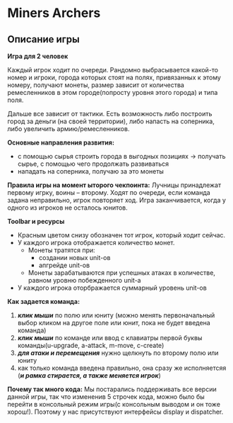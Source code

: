 # Miners Archers
Описание игры
----------------
**Игра для 2 человек**

Каждый игрок ходит по очереди. Рандомно выбрасывается какой-то номер и игроки, города которых стоят на полях, привязанных к этому номеру,
получают монеты, размер зависит от количества ремесленников в этом городе(попросту уровня этого города) и типа поля.

Дальше все зависит от тактики. Есть возможность либо построить
город за деньги (на своей территории),
либо напасть на соперника, либо увеличить армию/ремесленников.

**Основные направления развития:**
- с помощью сырья строить города в выгодных позициях → получать сырье, с
помощью чего продолжать развиваться
- нападать на соперника, получаю за это монеты

**Правила игры на момент ыторого чекпоинта:**
Лучницы принадлежат первому игрку, воины – второму. Ходят по очереди, если команда задана неправильно, игрок повторяет ход. Игра заканчивается, когда у одного из игроков не осталось юнитов. 

**Toolbar и ресурсы**
- Красным цветом снизу обозначен тот игрок, который ходит сейчас.
- У каждого игрока отображается количество монет.
  - Монеты тратятся при:
    - создании новых unit-ов
    - апгрейде unit-ов
  - Монеты зарабатываются при успешных атаках в количестве, равном уровню побежденного unit-а
- У каждого игрока оторбражается суммарный уровень unit-ов

**Как задается команда:** 
1) ***клик мыши*** по полю или юниту (можно менять первоначальный выбор кликом на другое поле или юнит, пока не будет введена команда)
2) ***клик мыши*** по команде или ввод с клавиатры первой буквы команды(u-upgrade, a-attack, m-move, c-create)
3) ***для атаки и перемещения*** нужно щелкнуть по второму полю или юниту
4) как только команда введена правильно, она сразу же исполняетсяя (***и рамка стирается, а также меняется игрок***)

**Почему так много кода:**
Мы постарались поддерживать все версии данной игры, так что измененив 
5 строчек кода, можно было бы перейти в консольный режим игры(с консольным выводом и он тоже хорош!). 
Поэтому у нас присутствуют интерфейсы display и dispatcher.
